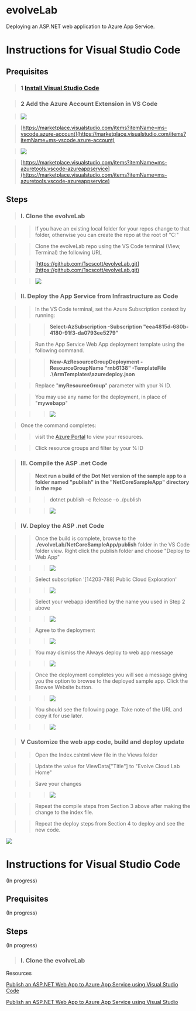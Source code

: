 # evolveLab

Deploying an ASP.NET web application to Azure App Service.

# Instructions for Visual Studio Code

## Prequisites

> ### 1 [Install Visual Studio Code](https://code.visualstudio.com/download)

> ### 2 Add the Azure Account Extension in VS Code

> ![](images/RackMultipart20200713-4-hutiz8_html_d7ba2fb5f3b689a2.png)

> [https://marketplace.visualstudio.com/items?itemName=ms-vscode.azure-account](https://marketplace.visualstudio.com/items?itemName=ms-vscode.azure-account)

> ![](images/RackMultipart20200713-4-hutiz8_html_39eef746e40dd02d.png)

> [https://marketplace.visualstudio.com/items?itemName=ms-azuretools.vscode-azureappservice](https://marketplace.visualstudio.com/items?itemName=ms-azuretools.vscode-azureappservice)

## Steps 
> ### I. Clone the evolveLab

>> If you have an existing local folder for your repos change to that folder, otherwise you can create the repo at the root of &quot;C:&quot;

>> Clone the evolveLab repo using the VS Code terminal (View, Terminal) the following URL

>> [https://github.com/1scscott/evolveLab.git](https://github.com/1scscott/evolveLab.git)

>> ![](images/RackMultipart20200713-4-hutiz8_html_b24391c61d0d67e8.png)

> ### II. Deploy the App Service from Infrastructure as Code

>> In the VS Code terminal, set the Azure Subscription context by running:

>>>**Select-AzSubscription -Subscription &quot;eea4815d-680b-4180-91f3-da0793ee5279&quot;**

>> Run the App Service Web App deployment template using the following command.

>>> **New-AzResourceGroupDeployment -ResourceGroupName &quot;rnb6138&quot; -TemplateFile .\ArmTemplates\azuredeploy.json**

>> Replace &quot;**myResourceGroup**&quot; parameter with your ¾ ID.

>> You may use any name for the deployment, in place of &quot;**mywebapp**&quot;

>>>![](images/RackMultipart20200713-4-hutiz8_html_b8ef2185de3d64c9.png)

>Once the command completes:

>>visit the [Azure Portal](https://portal.azure.com) to view your resources.

>>Click resource groups and filter by your ¾ ID  

> ### III. Compile the ASP .net Code
>> **Next run a build of the Dot Net version of the sample app to a folder named &quot;publish&quot; in the &quot;NetCoreSampleApp&quot; directory in the repo**

>>> dotnet publish –c Release –o ./publish

>>>![](images/RackMultipart20200713-4-hutiz8_html_2af7c41f31418e59_4.png)

> ### IV. Deploy the ASP .net Code

>> Once the build is complete, browse to the **./evolveLab/NetCoreSampleApp/publish** folder in the VS Code folder view. Right click the publish folder and choose &quot;Deploy to Web App&quot;

>>> ![](images/RackMultipart20200713-4-hutiz8_html_ccf3f15e74f60138.png)

>> Select subscription '[14203-788] Public Cloud Exploration'

>>> ![](images/RackMultipart20200713-4-hutiz8_html_ad03fcd3f1e9b479.png)

>> Select your webapp identified by the name you used in Step 2 above

>>>![](images/RackMultipart20200713-4-hutiz8_html_19101e7f1349b8d0.png)

>> Agree to the deployment

>>> ![](images/RackMultipart20200713-4-hutiz8_html_2af7c41f31418e59_1.png)

>> You may dismiss the Always deploy to web app message

>>> ![](images/RackMultipart20200713-4-hutiz8_html_2af7c41f31418e59_2.png)

>> Once the deployment completes you will see a message giving you the option to browse to the deployed sample app. Click the Browse Website button.

>>> ![](images/RackMultipart20200713-4-hutiz8_html_2af7c41f31418e59_3.png)

>> You should see the following page. Take note of the URL and copy it for use later. 

>>> ![](images/RackMultipart20200713-4-hutiz8_html_d0e8172fb37a1201.png)

> ### V Customize the web app code, build and deploy update

>> Open the Index.cshtml view file in the Views folder

>> Update the value for ViewData["Title"] to "Evolve Cloud Lab Home"

>> Save your changes

>>>![](images/RackMultipart20200713-4-hutiz8_html_616be628aa5eb00f.png)

>> Repeat the compile steps from Section 3 above after making the change to the index file.

>> Repeat the deploy steps from Section 4 to deploy and see the new code.

![](images/RackMultipart20200713-4-hutiz8_html_6edd387a4f942f54.png)

# Instructions for Visual Studio Code

(In progress)

## Prequisites

(In progress)

## Steps 

(In progress)

> ### I. Clone the evolveLab

Resources

[Publish an ASP.NET Web App to Azure App Service using Visual Studio Code](https://docs.microsoft.com/en-us/aspnet/core/tutorials/publish-to-azure-webapp-using-vscode?view=aspnetcore-3.1)

[Publish an ASP.NET Web App to Azure App Service using Visual Studio](https://docs.microsoft.com/en-US/visualstudio/deployment/quickstart-deploy-to-azure?view=vs-2019)
